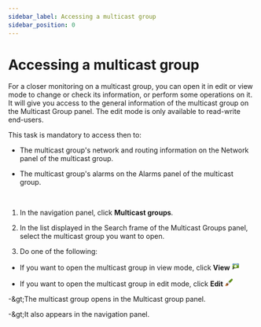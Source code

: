 ```yaml
---
sidebar_label: Accessing a multicast group
sidebar_position: 0
---
```


# Accessing a multicast group

For a closer monitoring on a multicast group, you can open it in edit or
view mode to change or check its information, or perform some operations
on it. It will give you access to the general information of the
multicast group on the Multicast Group panel. The edit mode is only
available to read-write end-users.

This task is mandatory to access then to:

- The multicast group's network and routing information on the Network
  panel of the multicast group.

- The multicast group's alarms on the Alarms panel of the multicast
  group.

&nbsp;

1.  In the navigation panel, click **Multicast groups**.

2.  In the list displayed in the Search frame of the Multicast Groups
    panel, select the multicast group you want to open.

3.  Do one of the following:

- If you want to open the multicast group in view mode, click **View** ![](./../../_images/opening-an-object-in-view.png)

- If you want to open the multicast group in edit mode, click **Edit** ![](./../../_images/opening-a-panel-and-checking-1.png)

-\&gt;The multicast group opens in the Multicast group panel.

-\&gt;It also appears in the navigation panel.
